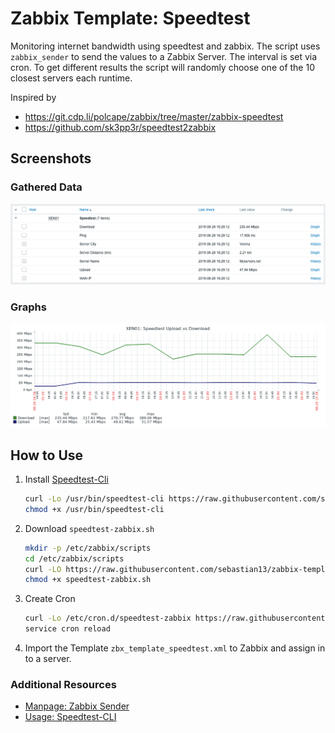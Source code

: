# Zabbix Template: Speedtest

Monitoring internet bandwidth using speedtest and zabbix. The script uses `zabbix_sender` to send the values to a Zabbix Server. The interval is set via cron. To get different results the script will randomly choose one of the 10 closest servers each runtime.

Inspired by

- https://git.cdp.li/polcape/zabbix/tree/master/zabbix-speedtest
- https://github.com/sk3pp3r/speedtest2zabbix

## Screenshots
### Gathered Data
![Latest Data](screenshots/data.png)

### Graphs
![Triggers](screenshots/graph-up-down.png)


## How to Use

1. Install [Speedtest-Cli](https://github.com/sivel/speedtest-cli)

	```bash
	curl -Lo /usr/bin/speedtest-cli https://raw.githubusercontent.com/sivel/speedtest-cli/master/speedtest.py
	chmod +x /usr/bin/speedtest-cli
	```

1. Download `speedtest-zabbix.sh`

	```bash
	mkdir -p /etc/zabbix/scripts
	cd /etc/zabbix/scripts
	curl -LO https://raw.githubusercontent.com/sebastian13/zabbix-template-speedtest/master/scripts/speedtest-zabbix.sh
	chmod +x speedtest-zabbix.sh
	```

1. Create Cron

	```bash
	curl -Lo /etc/cron.d/speedtest-zabbix https://raw.githubusercontent.com/sebastian13/zabbix-template-speedtest/master/speedtest-zabbix.cron
	service cron reload
	```

1. Import the Template `zbx_template_speedtest.xml` to Zabbix and assign in to a server.

### Additional Resources

- [Manpage: Zabbix Sender](https://www.zabbix.com/documentation/current/manpages/zabbix_sender)
- [Usage: Speedtest-CLI](https://github.com/sivel/speedtest-cli)
